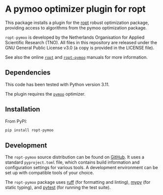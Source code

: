 # A pymoo optimizer plugin for ropt
This package installs a plugin for the [ropt](https://github.com/tno-ropt/ropt)
robust optimization package, providing access to algorithms from the pymoo
optimization package.

`ropt-pymoo` is developed by the Netherlands Organisation for Applied Scientific
Research (TNO). All files in this repository are released under the GNU General
Public License v3.0 (a copy is provided in the LICENSE file).

See also the online [`ropt`](https://tno-ropt.github.io/ropt/) and
[`ropt-pymoo`](https://tno-ropt.github.io/ropt-pymoo/) manuals for more
information.


## Dependencies
This code has been tested with Python version 3.11.

The plugin requires the [`pymoo`](https://pymoo.org/) optimizer.


## Installation
From PyPI:
```bash
pip install ropt-pymoo
```


## Development
The `ropt-pymoo` source distribution can be found on
[GitHub](https://github.com/tno-ropt/ropt-pymoo). It uses a standard
`pyproject.toml` file, which contains build information and configuration
settings for various tools. A development environment can be set up with
compatible tools of your choice.

The `ropt-pymoo` package uses [ruff](https://docs.astral.sh/ruff/) (for
formatting and linting), [mypy](https://www.mypy-lang.org/) (for static typing),
and [pytest](https://docs.pytest.org/en/stable/) (for running the test suite).
